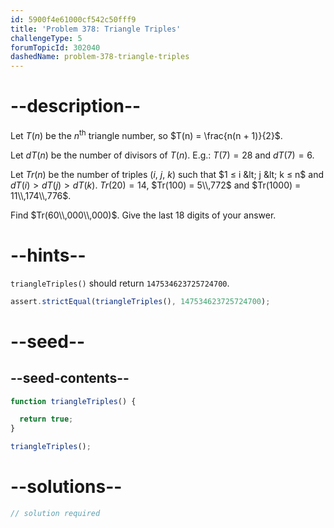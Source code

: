 ```yaml
---
id: 5900f4e61000cf542c50fff9
title: 'Problem 378: Triangle Triples'
challengeType: 5
forumTopicId: 302040
dashedName: problem-378-triangle-triples
---
```


# --description--

Let $T(n)$ be the $n^{\text{th}}$ triangle number, so $T(n) = \frac{n(n + 1)}{2}$.

Let $dT(n)$ be the number of divisors of $T(n)$. E.g.: $T(7) = 28$ and $dT(7) = 6$.

Let $Tr(n)$ be the number of triples ($i$, $j$, $k$) such that $1 ≤ i &lt; j &lt; k ≤ n$ and $dT(i) > dT(j) > dT(k)$. $Tr(20) = 14$, $Tr(100) = 5\\,772$ and $Tr(1000) = 11\\,174\\,776$.

Find $Tr(60\\,000\\,000)$. Give the last 18 digits of your answer.

# --hints--

`triangleTriples()` should return `147534623725724700`.

```js
assert.strictEqual(triangleTriples(), 147534623725724700);
```

# --seed--

## --seed-contents--

```js
function triangleTriples() {

  return true;
}

triangleTriples();
```

# --solutions--

```js
// solution required
```
